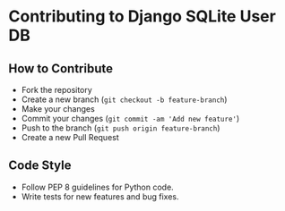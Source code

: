 # Contributing to Django SQLite User DB

## How to Contribute
- Fork the repository
- Create a new branch (`git checkout -b feature-branch`)
- Make your changes
- Commit your changes (`git commit -am 'Add new feature'`)
- Push to the branch (`git push origin feature-branch`)
- Create a new Pull Request

## Code Style
- Follow PEP 8 guidelines for Python code.
- Write tests for new features and bug fixes.